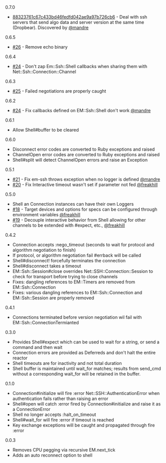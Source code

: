 0.7.0
- [88323761c67c433bd46fedfd042ae9a97b726cb6](https://github.com/simulacre/em-ssh/commit/88323761c67c433bd46fedfd042ae9a97b726cb6) - Deal with ssh servers that send algo data and server version at the same time (Dropbear). Discovered by [@mandre](https://github.com/mandre)

0.6.5
- [#26](https://github.com/simulacre/em-ssh/issues/26) - Remove echo binary

0.6.4
- [#24](https://github.com/simulacre/em-ssh/issues/24) - Don't zap Em::Ssh::Shell callbacks when sharing them with Net::Ssh::Connection::Channel

0.6.3
- [#25](https://github.com/simulacre/em-ssh/issues/25) - Failed negotiations are properly caught

0.6.2
- [#24](https://github.com/simulacre/em-ssh/pull/24) - Fix callbacks defined on EM::Ssh::Shell don't work [@mandre](https://github.com/mandre)

0.6.1
 - Allow Shell#buffer to be cleared

0.6.0
 - Disconnect error codes are converted to Ruby exceptions and raised
 - ChannelOpen error codes are converted to Ruby exceptions and raised
 - Shell#split will detect ChannelOpen errors and raise an Exception

0.5.1
 - [#21](https://github.com/simulacre/em-ssh/pull/22) - Fix em-ssh throws exception when no logger is defined [@mandre](https://github.com/mandre)
 - [#20](https://github.com/simulacre/em-ssh/pull/20) - Fix Interactive timeout wasn't set if parameter not fed [@freakhill](https://github.com/freakhill)

0.5.0
 - Shell an Connection instances can have their own Loggers 
 - [#18](https://github.com/simulacre/em-ssh/pull/18) - Target devices and options for specs can be configured through environment variables [@freakhill](https://github.com/freakhill)
 - [#19](https://github.com/simulacre/em-ssh/pull/19) - Decouple interactive behavior from Shell allowing for other channels to be extended with #expect, etc., [@freakhill](https://github.com/freakhill)
  
0.4.2
 - Connection accepts :nego_timeout (seconds to wait for protocol and algorithm negotiation to finish)
 - If protocol, or algorithm negotiation fail #errback will be called
 - Shell#disconnect! forcefully terminates the connection
 - Shell#disconnect takes a timeout
 - EM::Ssh::Session#close overrides Net::SSH::Connection::Session to check for
 transport before trying to close channels
 - Fixes: dangling references to EM::Timers are removed from EM::Ssh::Connection
 - Fixes: various dangling references to EM::Ssh::Connection and EM::Ssh::Session are properly removed

0.4.1
 - Connections terminated before version negotiation wil fail with EM::Ssh::ConnectionTermianted

0.3.0
 - Provides Shell#expect which can be used to wait for a string, or send a command and then wait
 - Connection errors are provided as Deferreds and don't halt the entire reactor
 - Shell timeouts are for inactivity and not total duration
 - Shell buffer is maintained until wait_for matches; results from send_cmd without a corresponding wait_for will be retained in the buffer.

0.1.0
 - Connection#initialize will fire :error Net::SSH::AuthenticationError when authentication fails rather than raising an error
 - Shell#open will catch :error fired by Connection#initialize and raise it as a ConnectionError
 - Shell no longer accepts :halt_on_timeout
 - Shell#wait_for will fire :error if timeout is reached
 - Key exchange exceptions will be caught and propagated through fire :error

0.0.3
 - Removes CPU pegging via recursive EM.next_tick
 - Adds an auto reconnect option to shell
